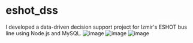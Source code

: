 # eshot_dss
I developed a data-driven decision support project for Izmir's ESHOT bus line using Node.js and MySQL.
![image](https://github.com/mkaragoz01/eshot_dss/assets/127658520/120a2eec-e39a-42bd-baa8-602431f275ab)
![image](https://github.com/mkaragoz01/eshot_dss/assets/127658520/2bc1c238-fea7-498c-bae1-56653b8db983)
![image](https://github.com/mkaragoz01/eshot_dss/assets/127658520/71b4b591-4451-492a-899b-c3ae1c868b22)
